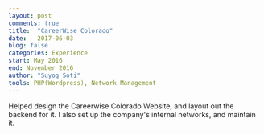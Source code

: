 ```yaml
---
layout: post
comments: true
title:  "CareerWise Colorado"
date:   2017-06-03
blog: false
categories: Experience
start: May 2016
end: November 2016
author: "Suyog Soti"
tools: PHP(Wordpress), Network Management
---
```


Helped design the Careerwise Colorado Website, and layout out the backend for it. I also set up the company's internal networks, and maintain it.